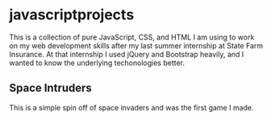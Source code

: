 # javascriptprojects

This is a collection of pure JavaScript, CSS, and HTML I am using to work on my web development skills after my last summer internship at State Farm Insurance. At that internship I used jQuery and Bootstrap heavily, and I wanted to know the underlying techonologies better.

## Space Intruders

This is a simple spin off of space invaders and was the first game I made.
